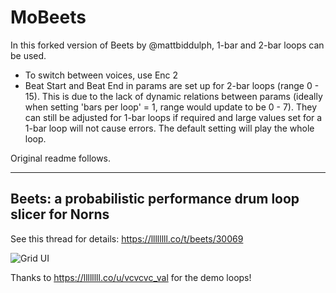 # MoBeets

In this forked version of Beets by @mattbiddulph, 1-bar and 2-bar loops can be used.

- To switch between voices, use Enc 2
- Beat Start and Beat End in params are set up for 2-bar loops (range 0 - 15). This is due to the lack of dynamic relations between params (ideally when setting 'bars per loop' = 1, range would update to be 0 - 7). They can still be adjusted for 1-bar loops if required and large values set for a 1-bar loop will not cause errors. The default setting will play the whole loop.

Original readme follows.
___

## Beets: a probabilistic performance drum loop slicer for Norns

See this thread for details: https://llllllll.co/t/beets/30069

![Grid UI](grid-ui.png)

Thanks to https://llllllll.co/u/vcvcvc_val for the demo loops!
